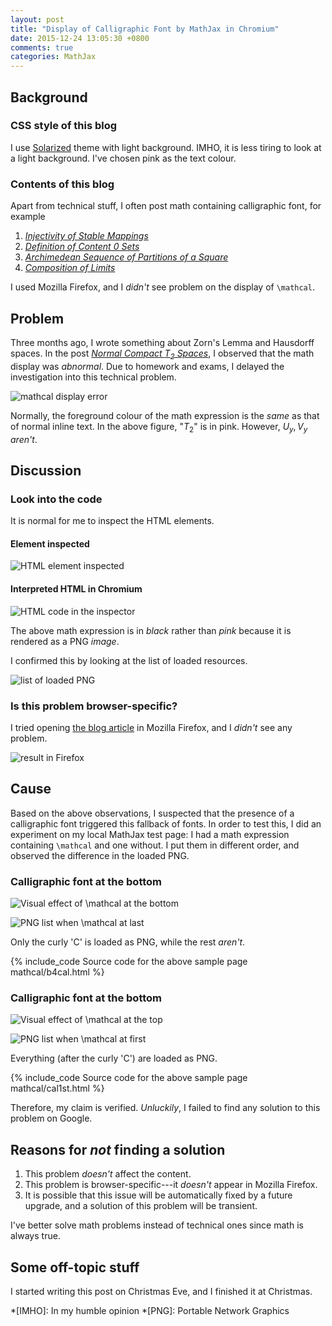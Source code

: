 ```yaml
---
layout: post
title: "Display of Calligraphic Font by MathJax in Chromium"
date: 2015-12-24 13:05:30 +0800
comments: true
categories: MathJax
---
```


Background
---

### CSS style of this blog

I use [Solarized] theme with light background.  IMHO, it is less
tiring to look at a light background.  I've chosen pink as the text
colour.

### Contents of this blog

Apart from technical stuff, I often post math containing calligraphic
font, for example

1. [*Injectivity of Stable Mappings*][pp1]
2. [*Definition of Content 0 Sets*][pp2]
3. [*Archimedean Sequence of Partitions of a Square*][pp3]
4. [*Composition of Limits*][pp4]

I used Mozilla Firefox, and I *didn't* see problem on the display of
`\mathcal`.


Problem
---

Three months ago, I wrote something about Zorn's Lemma and Hausdorff
spaces.  In the post [*Normal Compact $T_2$ Spaces*][pp5], I observed
that the math display was *abnormal*.  Due to homework and exams, I
delayed the investigation into this technical problem.

![mathcal display error][err]

Normally, the foreground colour of the math expression is the *same*
as that of normal inline text.  In the above figure, <span
class="myeqn" markdown="0">"$T_2$" is in pink.  However, $U_y,
V_y$</span> *aren't*.

<!-- more -->

Discussion
---

### Look into the code

It is normal for me to inspect the HTML elements.

#### Element inspected

![HTML element inspected][img]

#### Interpreted HTML in Chromium

![HTML code in the inspector][inspect]

The above math expression is in *black* rather than *pink* because it
is rendered as a PNG *image*.

I confirmed this by looking at the list of loaded resources.

![list of loaded PNG][png_list]

### Is this problem browser-specific?

I tried opening [the blog article][pp5] in Mozilla Firefox, and I
*didn't* see any problem.

<picture class="fancybox" title="result in Firefox">
  <source srcset="/images/posts/Mathcal/ff487.png"
    media="(min-width: 490px)"></source>
  <img alt="result in Firefox"
    src="/images/posts/Mathcal/ff300.png" />
</picture>

Cause
---

Based on the above observations, I suspected that the presence of a
calligraphic font triggered this fallback of fonts.  In order to test
this, I did an experiment on my local MathJax test page:  I had a math
expression containing `\mathcal` and one without.  I put them in
different order, and observed the difference in the loaded PNG.

### Calligraphic font at the bottom

<picture class="fancybox" title="Visual effect of \mathcal at the
bottom">
  <source srcset="/images/posts/Mathcal/view1-364.png"
    media="(min-width: 370px)"></source>
  <img alt="Visual effect of \mathcal at the bottom"
    src="/images/posts/Mathcal/view1-300.png" />
</picture>

![PNG list when \mathcal at last][b4cal]

Only the curly 'C' is loaded as PNG, while the rest *aren't*.

{% include_code Source code for the above sample page mathcal/b4cal.html %}

### Calligraphic font at the bottom

<picture class="fancybox" title="Visual effect of \mathcal at the
top">
  <source srcset="/images/posts/Mathcal/view2-364.png"
    media="(min-width: 370px)"></source>
  <img alt="Visual effect of \mathcal at the top"
    src="/images/posts/Mathcal/view2-300.png" />
</picture>

![PNG list when \mathcal at first][cal1st]

Everything (after the curly 'C') are loaded as PNG.

{% include_code Source code for the above sample page mathcal/cal1st.html %}

Therefore, my claim is verified.  *Unluckily*, I failed to find any
solution to this problem on Google.

Reasons for *not* finding a solution
---

1. This problem *doesn't* affect the content.
2. This problem is browser-specific---it *doesn't* appear in Mozilla
   Firefox.
3. It is possible that this issue will be automatically fixed by a
   future upgrade, and a solution of this problem will be transient.

I've better solve math problems instead of technical ones since math
is always true.

Some off-topic stuff
---

I started writing this post on Christmas Eve, and I finished it at
Christmas.

[Solarized]: http://erikzaadi.com/2012/04/22/solarized-color-scheme-for-octopress/ "Source code of Solarized theme for Octopress"
[pp1]: /blog/2014/06/17/injectivity-of-stable-mappings/
[pp2]: /blog/2014/06/18/definition-of-content-0-sets/
[pp3]: /blog/2014/06/19/archimedean-sequence-of-partitions-of-a-square/
[pp4]: /blog/2014/11/08/composition-of-limits/
[pp5]: /blog/2015/09/28/normal-compact-t2-spaces/
[err]: /images/posts/Mathcal/err.png "mathcal display error"
[img]: /images/posts/Mathcal/img.png "HTML element inspected"
[inspect]: /images/posts/Mathcal/inspect.png "HTML code shown"
[png_list]: /images/posts/Mathcal/png-list.png "list of loaded PNG"
[b4cal]: /images/posts/Mathcal/b4cal.png "PNG list when \mathcal at last"
[cal1st]: /images/posts/Mathcal/cal1st.png "PNG list when \mathcal at first"

*[IMHO]: In my humble opinion
*[PNG]: Portable Network Graphics
